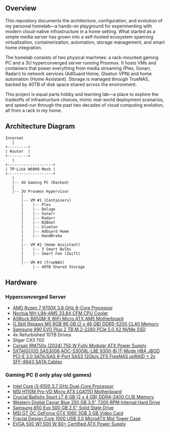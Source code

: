 ## Overview
This repository documents the architecture, configuration, and evolution of my personal homelab—a hands-on playground for experimenting with modern cloud-native infrastructure in a home setting. What started as a simple media server has grown into a self-hosted ecosystem spanning virtualization, containerization, automation, storage management, and smart home integration.

The homelab consists of two physical machines: a rack-mounted gaming PC and a 3U hyperconverged server running Proxmox. It hosts VMs and containers that power everything from media streaming (Plex, Sonarr, Radarr) to network services (AdGuard Home, Gluetun VPN) and home automation (Home Assistant). Storage is managed through TrueNAS, backed by 40TB of disk space shared across the environment.

This project is equal parts hobby and learning lab—a place to explore the tradeoffs of infrastructure choices, mimic real-world deployment scenarios, and speed-run through the past two decades of cloud computing evolution, all from a rack in my home.


## Architecture Diagram

```
Internet  
   |  
+---------+  
| Router  |  
+---------+  
   |  
+--------------------+  
| TP-Link W6000 Mesh |  
+--------------------+  
   |  
   |-- 4U Gaming PC (Racked)  
   |  
   |-- 3U Proxmox Hypervisor
       |  
       |-- VM #1 (Containers)  
       |    |-- Plex  
       |    |-- Deluge  
       |    |-- Sonarr  
       |    |-- Radarr  
       |    |-- NZBGet  
       |    |-- Gluetun  
       |    |-- AdGuard Home  
       |    |-- HandBrake  
       |  
       |-- VM #2 (Home Assistant)  
       |    |-- 3 Smart Bulbs  
       |    |-- Smart Fan (Zwift)  
       |  
       |-- VM #3 (TrueNAS)  
            |-- 40TB Shared Storage  
```

## Hardware

### Hyperconverged Server
- [AMD Ryzen 7 9700X 3.8 GHz 8-Core Processor](https://www.amd.com/en/products/cpu/amd-ryzen-7-9700x)  
- [Noctua NH-L9A-AM5 33.84 CFM CPU Cooler](https://noctua.at/en/nh-l9a-am5)  
- [ASRock B850M-X WiFi Micro ATX AM5 Motherboard](https://www.asrock.com/mb/AMD/B850M-X%20WiFi/)  
- [G.Skill Ripjaws M5 RGB 96 GB (2 x 48 GB) DDR5-5200 CL40 Memory](https://www.gskill.com/product/165/398/1702978834/F5-5200J4048A48GX2-RS-%7C-Ripjaws-M5-RGB)  
- [Samsung 990 EVO Plus 2 TB M.2-2280 PCIe 5.0 X2 NVMe SSD](https://www.samsung.com/semiconductor/minisite/ssd/product/consumer/990-evo/)  
- 4x Refurbished 10TB Drives
- Sliger CX3 702
- [Corsair RM750x (2024) 750 W Fully Modular ATX Power Supply](https://www.corsair.com/us/en/p/psu/cp-9020278-na/rm750x-fully-modular-750-watt-80-plus-gold-atx-power-supply-black)  
- [SXTAIGOOD SAS3008 AOC-S3008L-L8E 9300-8I IT-Mode HBA JBOD PCI-E 3.0 SATA/SAS 8-Port SAS3 12Gb/s ZFS FreeNAS unRAID + 2x SFF-8643 SATA Cables](https://www.amazon.com/dp/B0C3D2ZV8L)  


### Gaming PC (I only play old games)
- [Intel Core i3-6100 3.7 GHz Dual-Core Processor](https://pcpartpicker.com/product/hV7CmG/intel-cpu-bx80662i36100)
- [MSI H110M Pro-VD Micro ATX LGA1151 Motherboard](https://pcpartpicker.com/product/bPVBD3/msi-motherboard-h110mprovd)
- [Crucial Ballistix Sport LT 8 GB (2 x 4 GB) DDR4-2400 CL16 Memory](https://pcpartpicker.com/product/9yKhP6/crucial-memory-bls2k4g4d240fsc)
- [Western Digital Caviar Blue 250 GB 3.5" 7200 RPM Internal Hard Drive](https://www.amazon.com/dp/B000Q84G5Q?tag=pcpapi-20&linkCode=ogi&th=1&psc=1)	
- [Samsung 850 Evo 500 GB 2.5" Solid State Drive](https://pcpartpicker.com/product/FrH48d/samsung-internal-hard-drive-mz75e500bam)
- [MSI GT OC GeForce GTX 1060 3GB 3 GB Video Card](https://pcpartpicker.com/product/4Np323/msi-geforce-gtx-1060-3gb-3gb-oc-video-card-geforce-gtx-1060-3gt-oc)
- [Fractal Design Core 1000 USB 3.0 MicroATX Mid Tower Case](https://pcpartpicker.com/product/KPw323/fractal-design-case-fdcacore1000usb3bl)
- [EVGA 500 W1 500 W 80+ Certified ATX Power Supply](https://pcpartpicker.com/product/XCjG3C/evga-500-w1-500-w-80-certified-atx-power-supply-100-w1-0500-kr)
